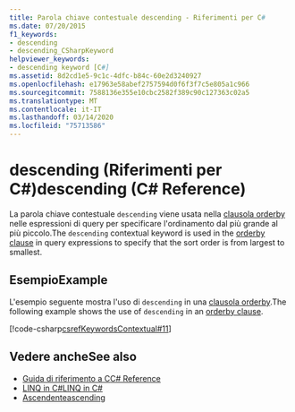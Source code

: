 ```yaml
---
title: Parola chiave contestuale descending - Riferimenti per C#
ms.date: 07/20/2015
f1_keywords:
- descending
- descending_CSharpKeyword
helpviewer_keywords:
- descending keyword [C#]
ms.assetid: 8d2cd1e5-9c1c-4dfc-b84c-60e2d3240927
ms.openlocfilehash: e17963e58abef2757594d0f6f3f7c5e805a1c966
ms.sourcegitcommit: 7588136e355e10cbc2582f389c90c127363c02a5
ms.translationtype: MT
ms.contentlocale: it-IT
ms.lasthandoff: 03/14/2020
ms.locfileid: "75713586"
---
```

# <a name="descending-c-reference"></a><span data-ttu-id="aba74-102">descending (Riferimenti per C#)</span><span class="sxs-lookup"><span data-stu-id="aba74-102">descending (C# Reference)</span></span>

<span data-ttu-id="aba74-103">La parola chiave contestuale `descending` viene usata nella [clausola orderby](./orderby-clause.md) nelle espressioni di query per specificare l'ordinamento dal più grande al più piccolo.</span><span class="sxs-lookup"><span data-stu-id="aba74-103">The `descending` contextual keyword is used in the [orderby clause](./orderby-clause.md) in query expressions to specify that the sort order is from largest to smallest.</span></span>

## <a name="example"></a><span data-ttu-id="aba74-104">Esempio</span><span class="sxs-lookup"><span data-stu-id="aba74-104">Example</span></span>

<span data-ttu-id="aba74-105">L'esempio seguente mostra l'uso di `descending` in una [clausola orderby](./orderby-clause.md).</span><span class="sxs-lookup"><span data-stu-id="aba74-105">The following example shows the use of `descending` in an [orderby clause](./orderby-clause.md).</span></span>

[!code-csharp[csrefKeywordsContextual#11](~/samples/snippets/csharp/VS_Snippets_VBCSharp/csrefKeywordsContextual/CS/csrefKeywordsContextual.cs#11)]

## <a name="see-also"></a><span data-ttu-id="aba74-106">Vedere anche</span><span class="sxs-lookup"><span data-stu-id="aba74-106">See also</span></span>

- [<span data-ttu-id="aba74-107">Guida di riferimento a C</span><span class="sxs-lookup"><span data-stu-id="aba74-107">C# Reference</span></span>](../index.md)
- [<span data-ttu-id="aba74-108">LINQ in C#</span><span class="sxs-lookup"><span data-stu-id="aba74-108">LINQ in C#</span></span>](../../linq/index.md)
- [<span data-ttu-id="aba74-109">Ascendente</span><span class="sxs-lookup"><span data-stu-id="aba74-109">ascending</span></span>](./ascending.md)
